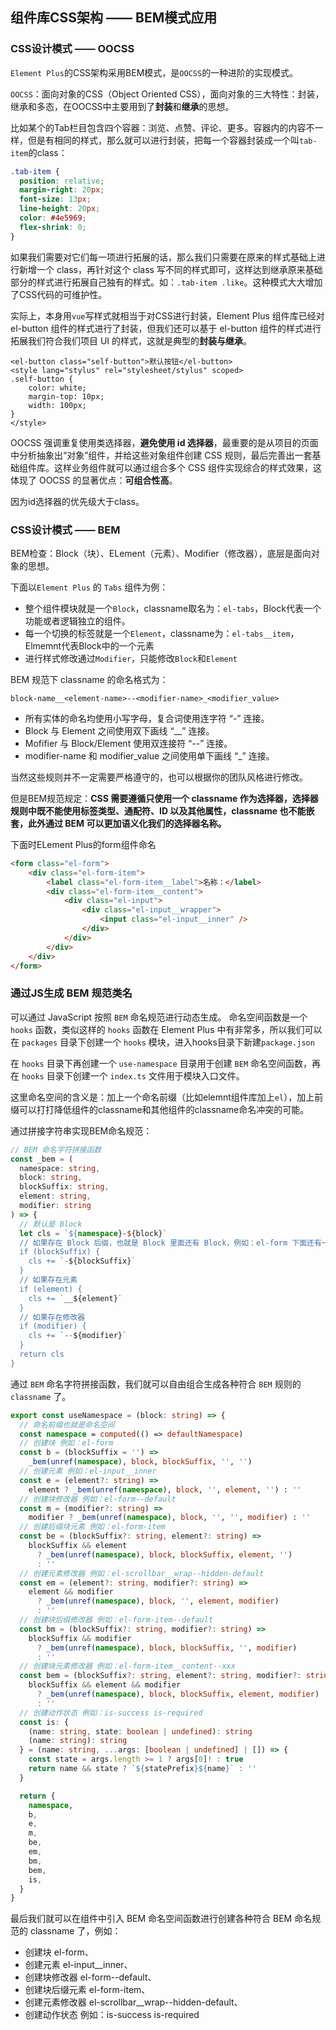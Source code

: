 ## 组件库CSS架构 —— BEM模式应用

### CSS设计模式 —— OOCSS

`Element Plus`的CSS架构采用BEM模式，是`OOCSS`的一种进阶的实现模式。

`OOCSS`：面向对象的CSS（Object Oriented CSS），面向对象的三大特性：封装，继承和多态，在OOCSS中主要用到了**封装**和**继承**的思想。

比如某个的Tab栏目包含四个容器：浏览、点赞、评论、更多。容器内的内容不一样，但是有相同的样式，那么就可以进行封装，把每一个容器封装成一个叫`tab-item`的class：

~~~css
.tab-item {
  position: relative;
  margin-right: 20px;
  font-size: 13px;
  line-height: 20px;
  color: #4e5969;
  flex-shrink: 0;
}
~~~

如果我们需要对它们每一项进行拓展的话，那么我们只需要在原来的样式基础上进行新增一个 class，再针对这个 class 写不同的样式即可，这样达到继承原来基础部分的样式进行拓展自己独有的样式。如：`.tab-item .like`。这种模式大大增加了CSS代码的可维护性。

实际上，本身用`vue`写样式就相当于对CSS进行封装，Element Plus 组件库已经对 el-button 组件的样式进行了封装，但我们还可以基于 el-button 组件的样式进行拓展我们符合我们项目 UI 的样式，这就是典型的**封装与继承**。

~~~vue
<el-button class="self-button">默认按钮</el-button>
<style lang="stylus" rel="stylesheet/stylus" scoped>
.self-button {
    color: white;
    margin-top: 10px;
    width: 100px;
}
</style>
~~~

OOCSS 强调重复使用类选择器，**避免使用 id 选择器**，最重要的是从项目的页面中分析抽象出“对象”组件，并给这些对象组件创建 CSS 规则，最后完善出一套基础组件库。这样业务组件就可以通过组合多个 CSS 组件实现综合的样式效果，这体现了 OOCSS 的显著优点：**可组合性高**。

因为id选择器的优先级大于class。

### CSS设计模式 —— BEM

BEM检查：Block（块）、ELement（元素）、Modifier（修改器），底层是面向对象的思想。

下面以`Element Plus` 的 `Tabs` 组件为例：

+ 整个组件模块就是一个`Block`，classname取名为：`el-tabs`，Block代表一个功能或者逻辑独立的组件。
+ 每一个切换的标签就是一个`Element`，classname为：`el-tabs__item`，Elmemnt代表Block中的一个元素
+ 进行样式修改通过`Modifier`，只能修改`Block`和`Element`

BEM 规范下 classname 的命名格式为：

`block-name__<element-name>--<modifier-name>_<modifier_value>`

+ 所有实体的命名均使用小写字母，复合词使用连字符 “-” 连接。
+ Block 与 Element 之间使用双下画线 “__” 连接。
+ Mofifier 与 Block/Element 使用双连接符 “--” 连接。
+ modifier-name 和 modifier_value 之间使用单下画线 “_” 连接。
  
当然这些规则并不一定需要严格遵守的，也可以根据你的团队风格进行修改。

但是BEM规范规定：**CSS 需要遵循只使用一个 classname 作为选择器，选择器规则中既不能使用标签类型、通配符、ID 以及其他属性，classname 也不能嵌套，此外通过 BEM 可以更加语义化我们的选择器名称。**

下面时ELement Plus的form组件命名

~~~html
<form class="el-form">
    <div class="el-form-item">
        <label class="el-form-item__label">名称：</label>
        <div class="el-form-item__content">
            <div class="el-input">
                <div class="el-input__wrapper">
                    <input class="el-input__inner" />
                </div>
            </div>
        </div>
    </div>
</form>
~~~

### 通过JS生成 BEM 规范类名

可以通过 JavaScript 按照 `BEM` 命名规范进行动态生成。 命名空间函数是一个 `hooks` 函数，类似这样的 `hooks` 函数在 Element Plus 中有非常多，所以我们可以在 `packages` 目录下创建一个 `hooks` 模块，进入hooks目录下新建`package.json`

在 `hooks` 目录下再创建一个 `use-namespace` 目录用于创建 `BEM` 命名空间函数，再在 `hooks` 目录下创建一个 `index.ts` 文件用于模块入口文件。

这里命名空间的含义是：加上一个命名前缀（比如elemnt组件库加上`el`），加上前缀可以打打降低组件的classname和其他组件的classname命名冲突的可能。

通过拼接字符串实现BEM命名规范：

~~~ts
// BEM 命名字符拼接函数
const _bem = (
  namespace: string,
  block: string,
  blockSuffix: string,
  element: string,
  modifier: string
) => {
  // 默认是 Block
  let cls = `${namespace}-${block}`
  // 如果存在 Block 后缀，也就是 Block 里面还有 Block，例如：el-form 下面还有一个 el-form-item
  if (blockSuffix) {
    cls += `-${blockSuffix}`
  }
  // 如果存在元素
  if (element) {
    cls += `__${element}`
  }
  // 如果存在修改器
  if (modifier) {
    cls += `--${modifier}`
  }
  return cls
}
~~~

通过 `BEM` 命名字符拼接函数，我们就可以自由组合生成各种符合 `BEM` 规则的 `classname` 了。

~~~ts
export const useNamespace = (block: string) => {
  // 命名前缀也就是命名空间
  const namespace = computed(() => defaultNamespace)
  // 创建块 例如：el-form
  const b = (blockSuffix = '') =>
    _bem(unref(namespace), block, blockSuffix, '', '')
  // 创建元素 例如：el-input__inner
  const e = (element?: string) =>
    element ? _bem(unref(namespace), block, '', element, '') : ''
  // 创建块修改器 例如：el-form--default
  const m = (modifier?: string) =>
    modifier ? _bem(unref(namespace), block, '', '', modifier) : ''
  // 创建后缀块元素 例如：el-form-item
  const be = (blockSuffix?: string, element?: string) =>
    blockSuffix && element
      ? _bem(unref(namespace), block, blockSuffix, element, '')
      : ''
  // 创建元素修改器 例如：el-scrollbar__wrap--hidden-default
  const em = (element?: string, modifier?: string) =>
    element && modifier
      ? _bem(unref(namespace), block, '', element, modifier)
      : ''
  // 创建块后缀修改器 例如：el-form-item--default
  const bm = (blockSuffix?: string, modifier?: string) =>
    blockSuffix && modifier
      ? _bem(unref(namespace), block, blockSuffix, '', modifier)
      : ''
  // 创建块元素修改器 例如：el-form-item__content--xxx
  const bem = (blockSuffix?: string, element?: string, modifier?: string) =>
    blockSuffix && element && modifier
      ? _bem(unref(namespace), block, blockSuffix, element, modifier)
      : ''
  // 创建动作状态 例如：is-success is-required
  const is: {
    (name: string, state: boolean | undefined): string
    (name: string): string
  } = (name: string, ...args: [boolean | undefined] | []) => {
    const state = args.length >= 1 ? args[0]! : true
    return name && state ? `${statePrefix}${name}` : ''
  }

  return {
    namespace,
    b,
    e,
    m,
    be,
    em,
    bm,
    bem,
    is,
  }
}
~~~

最后我们就可以在组件中引入 BEM 命名空间函数进行创建各种符合 BEM 命名规范的 classname 了，例如：

+ 创建块 el-form、
+ 创建元素 el-input__inner、
+ 创建块修改器 el-form--default、
+ 创建块后缀元素 el-form-item、
+ 创建元素修改器 el-scrollbar__wrap--hidden-default、
+ 创建动作状态 例如：is-success is-required

